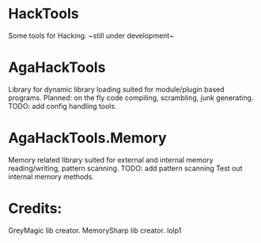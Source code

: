 # HackTools
Some tools for Hacking. 
~still under development~
# AgaHackTools
Library for dynamic library loading suited for module/plugin based programs.
Planned: on the fly code compiling, scrambling, junk generating.
TODO: add config handling tools.
# AgaHackTools.Memory
Memory related library suited for external and internal memory reading/writing, pattern scanning.
TODO: 
add pattern scanning
Test out internal memory methods.
# Credits:
GreyMagic lib creator.
MemorySharp lib creator.
lolp1
